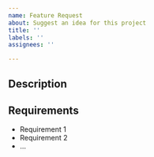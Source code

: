 ```yaml
---
name: Feature Request
about: Suggest an idea for this project
title: ''
labels: ''
assignees: ''

---
```


## Description

## Requirements

 - Requirement 1
 - Requirement 2
 - ...
